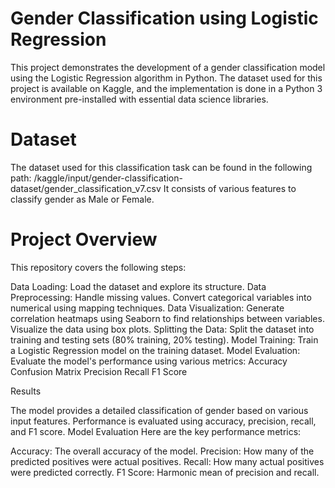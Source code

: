 # Gender Classification using Logistic Regression

This project demonstrates the development of a gender classification model using the Logistic Regression 
algorithm in Python. The dataset used for this project is available on Kaggle, and the implementation is 
done in a Python 3 environment pre-installed with essential data science libraries.



# Dataset

The dataset used for this classification task can be found in the following 
path: /kaggle/input/gender-classification-dataset/gender_classification_v7.csv
It consists of various features to classify gender as Male or Female.

# Project Overview

This repository covers the following steps:

Data Loading: Load the dataset and explore its structure.
Data Preprocessing:
Handle missing values.
Convert categorical variables into numerical using mapping techniques.
Data Visualization:
Generate correlation heatmaps using Seaborn to find relationships between variables.
Visualize the data using box plots.
Splitting the Data: Split the dataset into training and testing sets (80% training, 20% testing).
Model Training:
Train a Logistic Regression model on the training dataset.
Model Evaluation:
Evaluate the model's performance using various metrics:
Accuracy
Confusion Matrix
Precision
Recall
F1 Score


Results

The model provides a detailed classification of gender based on various input features.
Performance is evaluated using accuracy, precision, recall, and F1 score.
Model Evaluation
Here are the key performance metrics:

Accuracy: The overall accuracy of the model.
Precision: How many of the predicted positives were actual positives.
Recall: How many actual positives were predicted correctly.
F1 Score: Harmonic mean of precision and recall.
